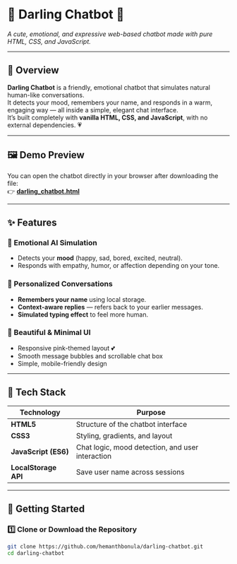 # 💬 Darling Chatbot 💖  
*A cute, emotional, and expressive web-based chatbot made with pure HTML, CSS, and JavaScript.*

---

## 🌟 Overview  
**Darling Chatbot** is a friendly, emotional chatbot that simulates natural human-like conversations.  
It detects your mood, remembers your name, and responds in a warm, engaging way — all inside a simple, elegant chat interface.  
It’s built completely with **vanilla HTML, CSS, and JavaScript**, with no external dependencies. 💗  

---

## 🖼️ Demo Preview  
You can open the chatbot directly in your browser after downloading the file:  
👉 **[darling_chatbot.html](./darling_chatbot.html)**  


---

## ✨ Features  

### 💖 Emotional AI Simulation  
- Detects your **mood** (happy, sad, bored, excited, neutral).  
- Responds with empathy, humor, or affection depending on your tone.  

### 💬 Personalized Conversations  
- **Remembers your name** using local storage.  
- **Context-aware replies** — refers back to your earlier messages.  
- **Simulated typing effect** to feel more human.  

### 🎨 Beautiful & Minimal UI  
- Responsive pink-themed layout 💕  
- Smooth message bubbles and scrollable chat box  
- Simple, mobile-friendly design  

---

## 🧠 Tech Stack  
| Technology | Purpose |
|-------------|----------|
| **HTML5** | Structure of the chatbot interface |
| **CSS3** | Styling, gradients, and layout |
| **JavaScript (ES6)** | Chat logic, mood detection, and user interaction |
| **LocalStorage API** | Save user name across sessions |

---

## 🚀 Getting Started  

### 1️⃣ Clone or Download the Repository  
```bash
git clone https://github.com/hemanthbonula/darling-chatbot.git
cd darling-chatbot
